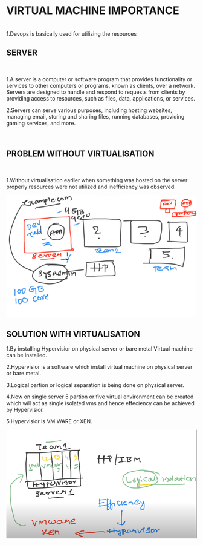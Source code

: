 # VIRTUAL MACHINE IMPORTANCE
<br>
1.Devops is basically used for utilizing the resources

## SERVER
<br>

1.A server is a computer or software program that provides functionality or services to other computers or programs, known as clients, over a network. Servers are designed to handle and respond to requests from clients by providing access to resources, such as files, data, applications, or services. 
<br>

2.Servers can serve various purposes, including hosting websites, managing email, storing and sharing files, running databases, providing gaming services, and more.

<br>

## PROBLEM WITHOUT VIRTUALISATION

<br>

1.Without virtualisation earlier when something was hosted on the server properly resources were
  not utilized and inefficiency was observed.
  <br>

  ![Without virtualisation](image-3.png)

## SOLUTION WITH VIRTUALISATION

  1.By installing Hypervisior on physical server or bare metal Virtual machine can be
    installed.
  
  2.Hypervisior is a software which install virtual machine on physical server or bare metal.

  3.Logical partion or logical separation is being done on physical server.

  4.Now on single server 5 partion or five virtual environment can be created which will
    act as single isolated vms and hence effeciency can be achieved by Hypervisior.

  5.Hypervisior is VM WARE or XEN.

  ![Virtualisation](image-2.png)